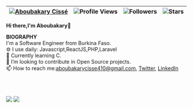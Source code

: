 | [![Aboubakary Cissé](https://img.shields.io/badge/ABOUBAKARY-CISSÉ-<COLOR>.svg)](https://shields.io/) | ![Profile Views](https://komarev.com/ghpvc/?username=Aboubakary833&color=orange) | ![Followers](https://img.shields.io/github/followers/Aboubakary833) | ![Stars](https://img.shields.io/github/stars/Aboubakary833?label=Profile%20Stars&logo=Profile%20stars&logoColor=g) |
--| --| --| --|


<b>Hi there,I'm Aboubakary</b>👋<br>


<b>BIOGRAPHY</b><br>
 I'm a Software Engineer from Burkina Faso.<br>
⚙️ I use daily: Javascript,ReactJS,PHP,Laravel<br>
🌱 Currently learning C.<br>
🤔 I’m looking to contribute in Open Source projects.<br>
📫 How to reach me:aboubakarycisse410@gmail.com,&nbsp;[Twitter](https://mobile.twitter.com/Abubakr_Cissé), [LinkedIn](https://www.linkedin.com/in/aboubakary-ciss%C3%A9-b768b81b4/)

<br><br>

<!--
[![My GitHub Stats](https://github-readme-stats.vercel.app/api/?username=Aboubakary833&count_private=true&theme=tokyonight&showicons=true)]()
[![My GitHub Language Stats](https://github-readme-stats.vercel.app/api/top-langs/?username=Aboubakary833&langs_count=5&theme=tokyonight&bgColor=dark)]()
-->

![](https://github-readme-stats.vercel.app/api?username=Aboubakary833&theme=light&hide_border=false&include_all_commits=true&count_private=true)
![](https://github-readme-streak-stats.herokuapp.com/?user=Aboubakary833&theme=light&hide_border=false)
